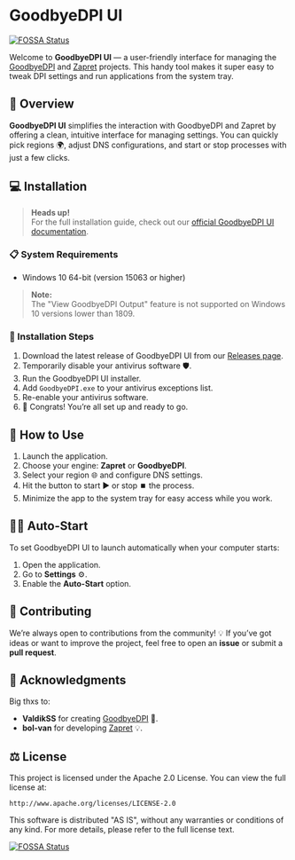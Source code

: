 # GoodbyeDPI UI
[![FOSSA Status](https://app.fossa.com/api/projects/git%2Bgithub.com%2FCodeIlluminators%2FGoodbyeDPI-UI_Tauri.svg?type=shield)](https://app.fossa.com/projects/git%2Bgithub.com%2FCodeIlluminators%2FGoodbyeDPI-UI_Tauri?ref=badge_shield)


Welcome to **GoodbyeDPI UI** — a user-friendly interface for managing the [GoodbyeDPI](https://github.com/ValdikSS/GoodbyeDPI) and [Zapret](https://github.com/bol-van/zapret) projects. This handy tool makes it super easy to tweak DPI settings and run applications from the system tray.

## 📝 Overview

**GoodbyeDPI UI** simplifies the interaction with GoodbyeDPI and Zapret by offering a clean, intuitive interface for managing settings. You can quickly pick regions 🌍, adjust DNS configurations, and start or stop processes with just a few clicks.

## 💻 Installation

> **Heads up!**  
> For the full installation guide, check out our [official GoodbyeDPI UI documentation](https://goodbyedpi-ui.vercel.app/).

### 📋 System Requirements

- Windows 10 64-bit (version 15063 or higher)

> **Note:**  
> The "View GoodbyeDPI Output" feature is not supported on Windows 10 versions lower than 1809.

### 🚀 Installation Steps

1. Download the latest release of GoodbyeDPI UI from our [Releases page](https://github.com/Storik4pro/goodbyeDPI-UI/releases).
2. Temporarily disable your antivirus software 🛡️.
3. Run the GoodbyeDPI UI installer.
4. Add `GoodbyeDPI.exe` to your antivirus exceptions list.
5. Re-enable your antivirus software.
6. 🎉 Congrats! You’re all set up and ready to go.

## 🔧 How to Use

1. Launch the application.
2. Choose your engine: **Zapret** or **GoodbyeDPI**.
3. Select your region 🌐 and configure DNS settings.
4. Hit the button to start ▶️ or stop ⏹️ the process.
5. Minimize the app to the system tray for easy access while you work.

## 👨‍🔧 Auto-Start

To set GoodbyeDPI UI to launch automatically when your computer starts:

1. Open the application.
2. Go to **Settings** ⚙️.
3. Enable the **Auto-Start** option.

## 🤝 Contributing

We’re always open to contributions from the community! 💡 If you’ve got ideas or want to improve the project, feel free to open an **issue** or submit a **pull request**.

## 💖 Acknowledgments

Big thxs to:

- **ValdikSS** for creating [GoodbyeDPI](https://github.com/ValdikSS/GoodbyeDPI) 🙏.
- **bol-van** for developing [Zapret](https://github.com/bol-van/zapret) 💡.

## ⚖️ License

This project is licensed under the Apache 2.0 License. You can view the full license at:

    http://www.apache.org/licenses/LICENSE-2.0

This software is distributed "AS IS", without any warranties or conditions of any kind. For more details, please refer to the full license text.


[![FOSSA Status](https://app.fossa.com/api/projects/git%2Bgithub.com%2FCodeIlluminators%2FGoodbyeDPI-UI_Tauri.svg?type=large)](https://app.fossa.com/projects/git%2Bgithub.com%2FCodeIlluminators%2FGoodbyeDPI-UI_Tauri?ref=badge_large)